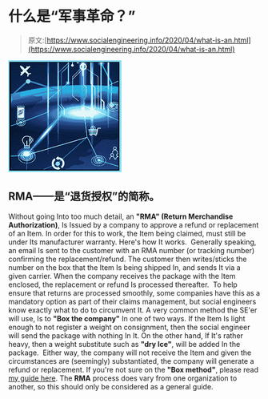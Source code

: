 # 什么是“军事革命？”

> 原文:[https://www.socialengineering.info/2020/04/what-is-an.html](https://www.socialengineering.info/2020/04/what-is-an.html)

[![](img/a6d65e994ce74db40a47303bde0b4c59.png)](https://1.bp.blogspot.com/-09YA2hEYWjw/XoXZt_ZLALI/AAAAAAAAjic/Z0tJY2bUIIgx41YFR-hVVMWF6dwMEFR0ACLcBGAsYHQ/s1600/RMA.%2Bwww.socialengineers.net.jpg)

## **RMA——是“退货授权”的简称。**

Without going Into too much detail, an **"RMA" (Return Merchandise Authorization)**, Is Issued by a company to approve a refund or replacement of an Item. In order for this to work, the Item being claimed, must still be under Its manufacturer warranty. Here's how It works. 
  Generally speaking, an email Is sent to the customer with an RMA number (or tracking number) confirming the replacement/refund. The customer then writes/sticks the number on the box that the Item Is being shipped In, and sends It via a given carrier. When the company receives the package with the Item enclosed, the replacement or refund Is processed thereafter. 
  To help ensure that returns are processed smoothly, some companies have this as a mandatory option as part of their claims management, but social engineers know exactly what to do to circumvent It. A very common method the SE'er will use, Is to **"Box the company"** In one of two ways.
  If the Item Is light enough to not register a weight on consignment, then the social engineer will send the package with nothing In It. On the other hand, If It's rather heavy, then a weight substitute such as **"dry Ice"**, will be added In the package. 
  Either way, the company will not receive the Item and given the circumstances are (seemingly) substantiated, the company will generate a refund or replacement. If you're not sure on the **"Box method"**, please read [my guide here](https://www.socialengineers.net/2020/03/test_88.html). The **RMA** process does vary from one organization to another, so this should only be considered as a general guide.